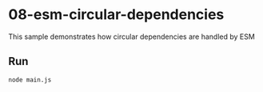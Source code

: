 # 08-esm-circular-dependencies

This sample demonstrates how circular dependencies are handled by ESM

## Run

```bash
node main.js
```